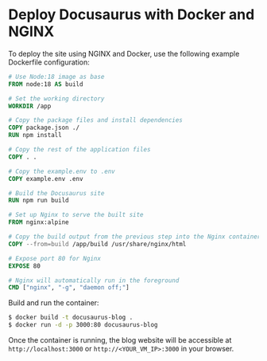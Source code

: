 # Deploy Docusaurus with Docker and NGINX

To deploy the site using NGINX and Docker, use the following example Dockerfile configuration:

```dockerfile
# Use Node:18 image as base
FROM node:18 AS build

# Set the working directory
WORKDIR /app

# Copy the package files and install dependencies
COPY package.json ./
RUN npm install

# Copy the rest of the application files
COPY . .

# Copy the example.env to .env
COPY example.env .env

# Build the Docusaurus site
RUN npm run build

# Set up Nginx to serve the built site
FROM nginx:alpine

# Copy the build output from the previous step into the Nginx container
COPY --from=build /app/build /usr/share/nginx/html

# Expose port 80 for Nginx
EXPOSE 80

# Nginx will automatically run in the foreground
CMD ["nginx", "-g", "daemon off;"]
```

Build and run the container:

```bash
$ docker build -t docusaurus-blog .
$ docker run -d -p 3000:80 docusaurus-blog
```

Once the container is running, the blog website will be accessible at `http://localhost:3000` or `http://<YOUR_VM_IP>:3000` in your browser.